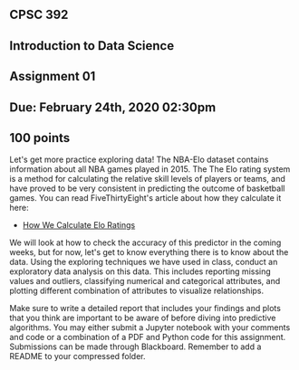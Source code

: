 ## CPSC 392
## Introduction to Data Science
## Assignment 01
## Due: February 24th, 2020 02:30pm
## 100 points

Let's get more practice exploring data! The NBA-Elo dataset contains information about all NBA games played in 2015. The The Elo rating system is a method for calculating the relative skill levels of players or teams, and have proved to be very consistent in predicting the outcome of basketball games. You can read FiveThirtyEight's article about how they calculate it here:

* [How We Calculate Elo Ratings](https://fivethirtyeight.com/features/how-we-calculate-nba-elo-ratings/)

We will look at how to check the accuracy of this predictor in the coming weeks, but for now, let's get to know everything there is to know about the data. Using the exploring techniques we have used in class, conduct an exploratory data analysis on this data. This includes reporting missing values and outliers, classifying numerical and categorical attributes, and plotting different combination of attributes to visualize relationships.

Make sure to write a detailed report that includes your findings and plots that you think are important to be aware of before diving into predictive algorithms. You may either submit a Jupyter notebook with your comments and code or a combination of a PDF and Python code for this assignment. Submissions can be made through Blackboard. Remember to add a README to your compressed folder.


